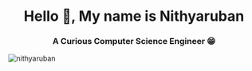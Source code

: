 <h1 align="center">Hello 👋, My name is Nithyaruban</h1>
<h3 align="center">A Curious Computer Science Engineer 😁</h3>
<p align="left"> <img src="https://komarev.com/ghpvc/?username=nithyaruban&label=Profile%20views&color=0e75b6&style=flat" alt="nithyaruban" /> </p>
